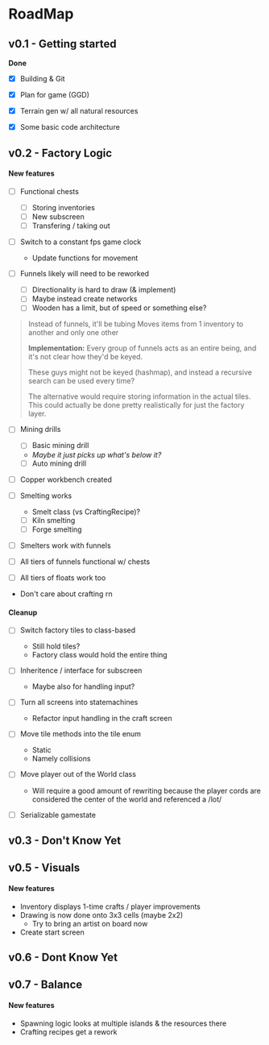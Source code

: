 # RoadMap

## v0.1 - Getting started
**Done**
- [x] Building & Git
- [x] Plan for game (GGD)
- [x] Terrain gen w/ all natural resources
- [x] Some basic code architecture



## v0.2 - Factory Logic 

#### New features

- [ ] Functional chests
  * [ ] Storing inventories
  * [ ] New subscreen
  * [ ] Transfering / taking out

- [ ] Switch to a constant fps game clock
  * Update functions for movement

- [ ] Funnels likely will need to be reworked
  * [ ] Directionality is hard to draw (& implement)
  * [ ] Maybe instead create networks
  * [ ] Wooden has a limit, but of speed or something else?

> 
> Instead of funnels, it'll be tubing
> Moves items from 1 inventory to another and only one other
> 
> **Implementation:**
> Every group of funnels acts as an entire being, and it's not
> clear how they'd be keyed.
> 
> These guys might not be keyed (hashmap), and instead a
> recursive search can be used every time?
> 
> The alternative would require storing information in
> the actual tiles. This could actually be done pretty
> realistically for just the factory layer.
>

- [ ] Mining drills
  * [ ] Basic mining drill 
   * *Maybe it just picks up what's below it?*
  * [ ] Auto mining drill
- [ ] Copper workbench created
- [ ] Smelting works
  * Smelt class (vs CraftingRecipe)?
  * [ ] Kiln smelting
  * [ ] Forge smelting
- [ ] Smelters work with funnels

- [ ] All tiers of funnels functional w/ chests
- [ ] All tiers of floats work too

- Don't care about crafting rn


#### Cleanup
- [ ] Switch factory tiles to class-based
  * Still hold tiles?
  * Factory class would hold the entire thing

- [ ] Inheritence / interface for subscreen
  * Maybe also for handling input?

- [ ] Turn all screens into statemachines
  * Refactor input handling in the craft screen

- [ ] Move tile methods into the tile enum
  * Static
  * Namely collisions

- [ ] Move player out of the World class
  * Will require a good amount of rewriting because
    the player cords are considered the center of the
    world and referenced a /lot/
- [ ] Serializable gamestate



## v0.3 - Don't Know Yet



## v0.5 - Visuals

#### New features

- Inventory displays 1-time crafts / player improvements
- Drawing is now done onto 3x3 cells (maybe 2x2)
  * Try to bring an artist on board now
- Create start screen



## v0.6 - Dont Know Yet



## v0.7 - Balance

#### New features
- Spawning logic looks at multiple islands &
    the resources there
- Crafting recipes get a rework
